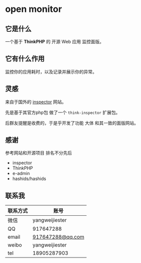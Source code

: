 # open monitor


## 它是什么

一个基于 **ThinkPHP** 的 开源 Web 应用 监控面版。

## 它有什么作用

监控你的应用耗时，以及记录并展示你的异常。


## 灵感

来自于国外的 [inspector](http://app.inspector.dev) 网站。

先是基于其官方php包 做了一个 `think-inspector` 扩展包。

后群友提醒是收费的，于是乎开发了功能 大体 和其一致的面版网站。

## 感谢

参考网站和开源项目  排名不分先后

- inspector
- ThinkPHP
- e-admin
- hashids/hashids

## 联系我



| 联系方式 | 账号             |
|----------|------------------|
| 微信     | yangweijiester   |
| QQ       | 917647288        |
| email    | 917647288@qq.com |
| weibo    | yangweijiester   |
| tel      | 18905287903      |